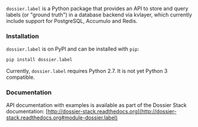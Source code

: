 `dossier.label` is a Python package that provides an API to store and
query labels (or "ground truth") in a database backend via kvlayer,
which currently include support for PostgreSQL, Accumulo and Redis.


### Installation

`dossier.label` is on PyPI and can be installed with `pip`:

```bash
pip install dossier.label
```

Currently, `dossier.label` requires Python 2.7. It is not yet Python 3
compatible.


### Documentation

API documentation with examples is available as part of the Dossier Stack
documentation:
[http://dossier-stack.readthedocs.org](http://dossier-stack.readthedocs.org#module-dossier.label)

